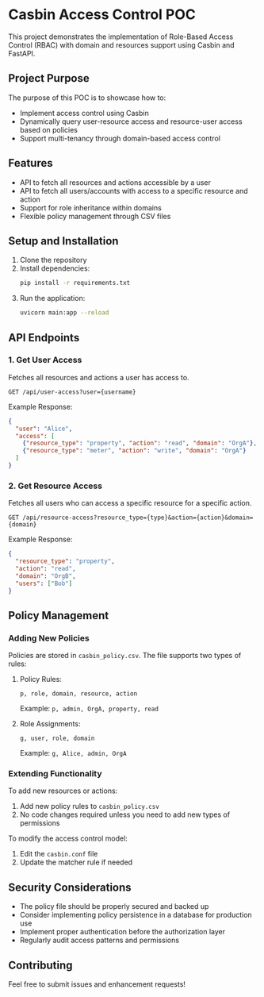 # Casbin Access Control POC

This project demonstrates the implementation of Role-Based Access Control (RBAC) with domain and resources support using Casbin and FastAPI.

## Project Purpose

The purpose of this POC is to showcase how to:
- Implement access control using Casbin
- Dynamically query user-resource access and resource-user access based on policies
- Support multi-tenancy through domain-based access control

## Features

- API to fetch all resources and actions accessible by a user
- API to fetch all users/accounts with access to a specific resource and action
- Support for role inheritance within domains
- Flexible policy management through CSV files

## Setup and Installation

1. Clone the repository
2. Install dependencies:
   ```bash
   pip install -r requirements.txt
   ```
3. Run the application:
   ```bash
   uvicorn main:app --reload
   ```

## API Endpoints

### 1. Get User Access
Fetches all resources and actions a user has access to.

```
GET /api/user-access?user={username}
```

Example Response:
```json
{
  "user": "Alice",
  "access": [
    {"resource_type": "property", "action": "read", "domain": "OrgA"},
    {"resource_type": "meter", "action": "write", "domain": "OrgA"}
  ]
}
```

### 2. Get Resource Access
Fetches all users who can access a specific resource for a specific action.

```
GET /api/resource-access?resource_type={type}&action={action}&domain={domain}
```

Example Response:
```json
{
  "resource_type": "property",
  "action": "read",
  "domain": "OrgB",
  "users": ["Bob"]
}
```

## Policy Management

### Adding New Policies
Policies are stored in `casbin_policy.csv`. The file supports two types of rules:

1. Policy Rules:
   ```
   p, role, domain, resource, action
   ```
   Example: `p, admin, OrgA, property, read`

2. Role Assignments:
   ```
   g, user, role, domain
   ```
   Example: `g, Alice, admin, OrgA`

### Extending Functionality

To add new resources or actions:
1. Add new policy rules to `casbin_policy.csv`
2. No code changes required unless you need to add new types of permissions

To modify the access control model:
1. Edit the `casbin.conf` file
2. Update the matcher rule if needed

## Security Considerations

- The policy file should be properly secured and backed up
- Consider implementing policy persistence in a database for production use
- Implement proper authentication before the authorization layer
- Regularly audit access patterns and permissions

## Contributing

Feel free to submit issues and enhancement requests!
